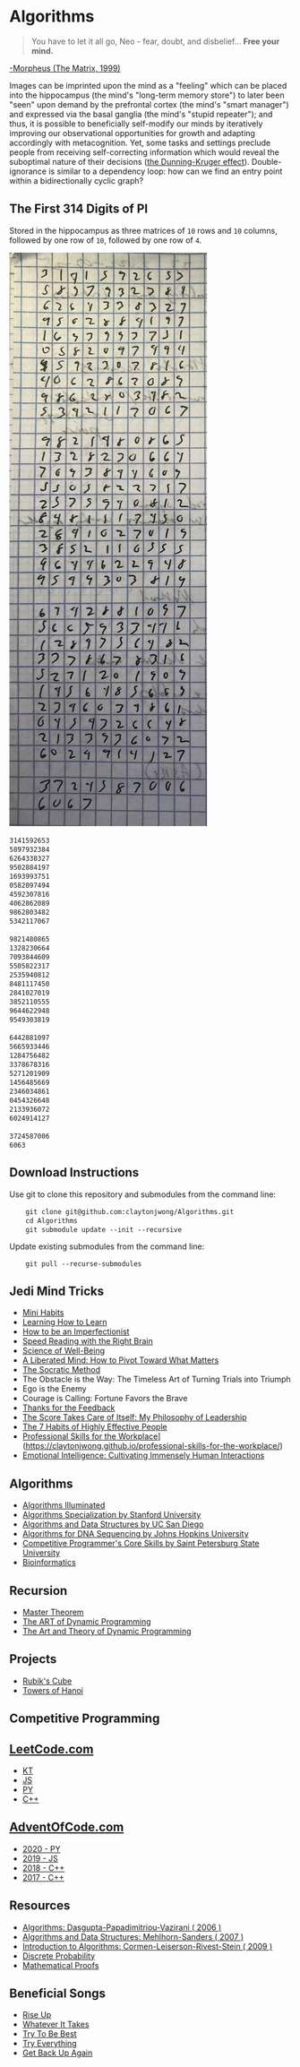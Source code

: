 # Algorithms
> You have to let it all go, Neo - fear, doubt, and disbelief...  **Free your mind.**
>
[-Morpheus (The Matrix, 1999)](https://en.wikipedia.org/wiki/The_Matrix)

Images can be imprinted upon the mind as a "feeling" which can be placed into the hippocampus (the mind's "long-term memory store") to later been "seen" upon demand by the prefrontal cortex (the mind's "smart manager") and expressed via the basal ganglia (the mind's "stupid repeater"); and thus, it is possible to beneficially self-modify our minds by iteratively improving our observational opportunities for growth and adapting accordingly with metacognition.  Yet, some tasks and settings preclude people from receiving self-correcting information which would reveal the suboptimal nature of their decisions ([the Dunning-Kruger effect](https://en.wikipedia.org/wiki/Dunning-Kruger_effect)).  Double-ignorance is similar to a dependency loop: how can we find an entry point within a bidirectionally cyclic graph?

## The First 314 Digits of PI

Stored in the hippocampus as three matrices of `10` rows and `10` columns, followed by one row of `10`, followed by one row of `4`.

![](first_314_digits_of_PI.png)

```
3141592653
5897932384
6264338327
9502884197
1693993751
0582097494
4592307816
4062862089
9862803482
5342117067

9821480865
1328230664
7093844609
5505822317
2535940812
8481117450
2841027019
3852110555
9644622948
9549303819

6442881097
5665933446
1284756482
3378678316
5271201909
1456485669
2346034861
0454326648
2133936072
6024914127

3724587006
6063
```

## Download Instructions
Use git to clone this repository and submodules from the command line:

```
    git clone git@github.com:claytonjwong/Algorithms.git
    cd Algorithms
    git submodule update --init --recursive
```

Update existing submodules from the command line:

```
    git pull --recurse-submodules
```

## Jedi Mind Tricks
* [Mini Habits](https://claytonjwong.github.io/mini-habits/)
* [Learning How to Learn](https://claytonjwong.github.io/learning/)
* [How to be an Imperfectionist](https://claytonjwong.github.io/imperfectionist/)
* [Speed Reading with the Right Brain](https://claytonjwong.github.io/reading/)
* [Science of Well-Being](https://claytonjwong.github.io/wellness/)
* [A Liberated Mind: How to Pivot Toward What Matters](https://claytonjwong.github.io/ACT/)
* [The Socratic Method](https://claytonjwong.github.io/socratic-method/)
* The Obstacle is the Way: The Timeless Art of Turning Trials into Triumph
* Ego is the Enemy
* Courage is Calling: Fortune Favors the Brave
* [Thanks for the Feedback](https://claytonjwong.github.io/feedback/)
* [The Score Takes Care of Itself: My Philosophy of Leadership](https://claytonjwong.github.io/bill-walsh/)
* [The 7 Habits of Highly Effective People](https://claytonjwong.github.io/seven-habits/)
* [Professional Skills for the Workplace]([)](https://claytonjwong.github.io/professional-skills-for-the-workplace/)
* [Emotional Intelligence: Cultivating Immensely Human Interactions](https://claytonjwong.github.io/emotional-intelligence/)

## Algorithms
* [Algorithms Illuminated](https://www.github.com/claytonjwong/Algorithms-Illuminated/)
* [Algorithms Specialization by Stanford University](https://claytonjwong.github.io/Algorithms-Stanford/)
* [Algorithms and Data Structures by UC San Diego](https://claytonjwong.github.io/Algorithms-UCSanDiego/)
* [Algorithms for DNA Sequencing by Johns Hopkins University](https://claytonjwong.github.io/Algorithms-DNA-Sequencing/)
* [Competitive Programmer's Core Skills by Saint Petersburg State University](https://claytonjwong.github.io/competitive-programming/)
* [Bioinformatics](https://github.com/claytonjwong/algo-bioinformatics)

## Recursion
* [Master Theorem](https://claytonjwong.github.io/Master-Theorem/)
* [The ART of Dynamic Programming](https://claytonjwong.github.io/The-ART-of-Dynamic-Programming/)
* [The Art and Theory of Dynamic Programming](https://www.academia.edu/8817530/The_Art_and_Theory_of_Dynamic_Programming)

## Projects
* [Rubik's Cube](https://claytonjwong.github.io/rubiks-cube/)
* [Towers of Hanoi](https://claytonjwong.github.io/Towers-Of-Hanoi/)

## Competitive Programming
## [LeetCode.com](https://leetcode.com/claytonjwong/)
* [KT](https://github.com/claytonjwong/leetcode-kt)
* [JS](https://github.com/claytonjwong/leetcode-js)
* [PY](https://github.com/claytonjwong/leetcode-py)
* [C++](https://github.com/claytonjwong/leetcode)

## [AdventOfCode.com](https://www.adventofcode.com/)

* [2020 - PY](https://claytonjwong.github.io/advent-of-code/2020/)
* [2019 - JS](https://claytonjwong.github.io/advent-of-code/2019/)
* [2018 - C++](https://github.com/claytonjwong/advent-of-code/tree/master/2018)
* [2017 - C++](https://github.com/claytonjwong/advent-of-code/tree/master/2017)

## Resources
* [Algorithms: Dasgupta-Papadimitriou-Vazirani ( 2006 )](https://github.com/claytonjwong/Algorithms-Stanford/tree/master/documentation/Dasgupta-Papadimitriou-Vazirani.pdf)
* [Algorithms and Data Structures: Mehlhorn-Sanders ( 2007 )](https://github.com/claytonjwong/Algorithms-Stanford/tree/master/documentation/Mehlhorn-Sanders-Toolbox.pdf)
* [Introduction to Algorithms: Cormen-Leiserson-Rivest-Stein ( 2009 )](https://en.wikipedia.org/wiki/Introduction_to_Algorithms)
* [Discrete Probability](https://en.wikibooks.org/wiki/High_School_Mathematics_Extensions/Discrete_Probability)
* [Mathematical Proofs](https://en.wikibooks.org/wiki/High_School_Mathematics_Extensions/Mathematical_Proofs)

## Beneficial Songs
* [Rise Up](https://www.youtube.com/watch?v=x12CWu3V0lg)
* [Whatever It Takes](https://www.youtube.com/watch?v=gOsM-DYAEhY)
* [Try To Be Best](https://www.youtube.com/watch?v=oomCIXGzsR0)
* [Try Everything](https://www.youtube.com/watch?v=c6rP-YP4c5I)
* [Get Back Up Again](https://www.youtube.com/watch?v=IFuFm0m2wj0)

